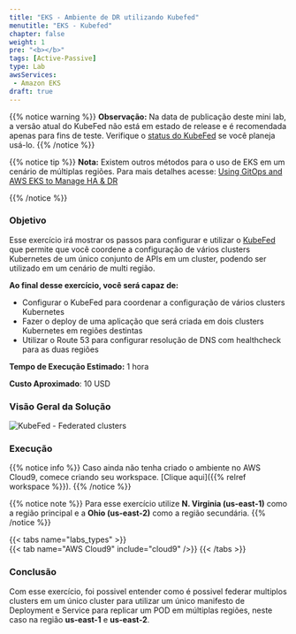 ```yaml
---
title: "EKS - Ambiente de DR utilizando Kubefed"
menutitle: "EKS - Kubefed"
chapter: false
weight: 1
pre: "<b></b>"
tags: [Active-Passive]
type: Lab
awsServices:
 - Amazon EKS
draft: true
---
```


{{% notice warning %}}
**Observação:** Na data de publicação deste mini lab, a versão atual do KubeFed não está em estado de release e é recomendada apenas para fins de teste. Verifique o [status do KubeFed](https://github.com/kubernetes-sigs/kubefed) se você planeja usá-lo. 
{{% /notice %}}

{{% notice tip %}}
**Nota:** Existem outros métodos para o uso de EKS em um cenário de múltiplas regiões. Para mais detalhes acesse: 
[Using GitOps and AWS EKS to Manage HA & DR](https://weaveworks-gitops.awsworkshop.io/25_workshop_2_ha-dr.html)

{{% /notice %}}

### Objetivo

Esse exercício irá mostrar os passos para configurar e utilizar o [KubeFed](https://github.com/kubernetes-sigs/kubefed) que permite que você coordene a configuração de vários clusters Kubernetes de um único conjunto de APIs em um cluster, podendo ser utilizado em um cenário de multi região.

**Ao final desse exercício, você será capaz de:**

- Configurar o KubeFed para coordenar a configuração de vários clusters Kubernetes
- Fazer o deploy de uma aplicação que será criada em dois clusters Kubernetes em regiões destintas
- Utilizar o Route 53 para configurar resolução de DNS com healthcheck para as duas regiões

**Tempo de Execução Estimado:** 1 hora

**Custo Aproximado**: 10 USD

### Visão Geral da Solução

![KubeFed - Federated clusters](/images/kubefed-arch.png)

### Execução

{{% notice info %}}
Caso ainda não tenha criado o ambiente no AWS Cloud9, comece criando seu workspace. [Clique aqui]({{% relref workspace %}}).
{{% /notice %}}

{{% notice note %}}
Para esse exercício utilize **N. Virginia (us-east-1)** como a região principal e a **Ohio (us-east-2)** como a região secundária.
{{% /notice %}}

{{< tabs name="labs_types" >}}  
{{< tab name="AWS Cloud9" include="cloud9" />}}
{{< /tabs >}}

### Conclusão

Com esse exercício, foi possivel entender como é possivel federar multiplos clusters em um único cluster para utilizar um único manifesto de Deployment e Service para replicar um POD em múltiplas regiões, neste caso na região **us-east-1** e **us-east-2**.